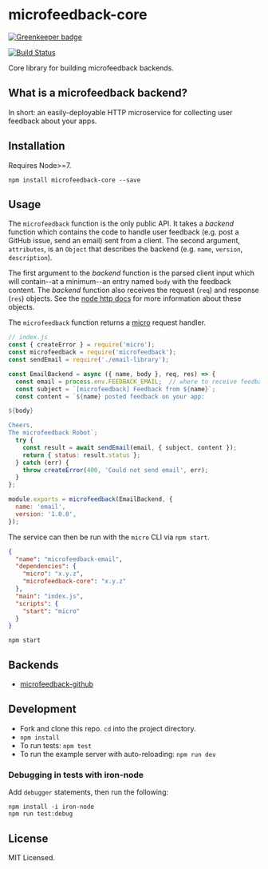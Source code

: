 # microfeedback-core

[![Greenkeeper badge](https://badges.greenkeeper.io/microfeedback/microfeedback-core.svg)](https://greenkeeper.io/)

[![Build Status](https://travis-ci.org/microfeedback/microfeedback-core.svg?branch=master)](https://travis-ci.org/microfeedback/microfeedback-core)

Core library for building microfeedback backends.

## What is a microfeedback backend?

In short: an easily-deployable HTTP microservice for collecting user feedback about your apps.

## Installation

Requires Node>=7.

```
npm install microfeedback-core --save
```

## Usage

The `microfeedback` function is the only public API. It takes a *backend* function which contains the code to handle user feedback (e.g. post a GitHub issue, send an email) sent from a client. The second argument, `attributes`, is an `Object` that describes the backend (e.g. `name`, `version`, `description`).

The first argument to the *backend* function is the parsed client input which will contain--at a minimum--an entry named `body` with the feedback content. The *backend* function also receives the request (`req`) and response (`res`) objects. See the [node http docs](https://nodejs.org/api/http.html) for more information about these objects.

The `microfeedback` function returns a [micro](https://github.com/zeit/micro) request handler.


```javascript
// index.js
const { createError } = require('micro');
const microfeedback = require('microfeedback');
const sendEmail = require('./email-library');

const EmailBackend = async ({ name, body }, req, res) => {
  const email = process.env.FEEDBACK_EMAIL;  // where to receive feedback
  const subject = `[microfeedback] Feedback from ${name}`;
  const content = `${name} posted feedback on your app:

${body}

Cheers,
The microfeedback Robot`;
  try {
    const result = await sendEmail(email, { subject, content });
    return { status: result.status };
  } catch (err) {
    throw createError(400, 'Could not send email', err);
  }
};

module.exports = microfeedback(EmailBackend, {
  name: 'email',
  version: '1.0.0',
});
```

The service can then be run with the `micro` CLI via `npm start`.

```json
{
  "name": "microfeedback-email",
  "dependencies": {
    "micro": "x.y.z",
    "microfeedback-core": "x.y.z"
  },
  "main": "index.js",
  "scripts": {
    "start": "micro"
  }
}
```

```
npm start
```

## Backends

- [microfeedback-github](https://github.com/microfeedback/microfeedback-github)

## Development

* Fork and clone this repo. `cd` into the project directory.
* `npm install`
* To run tests: `npm test`
* To run the example server with auto-reloading: `npm run dev`

### Debugging in tests with iron-node

Add `debugger` statements, then run the following:

```
npm install -i iron-node
npm run test:debug
```

## License

MIT Licensed.
